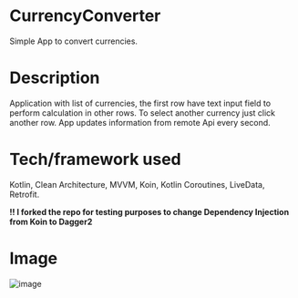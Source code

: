 # CurrencyConverter
Simple App to convert currencies.

# Description
Application with list of currencies, the first row have text input field to perform calculation in other rows. To select another currency just click another row.
App updates information from remote Api every second.

# Tech/framework used
Kotlin, Clean Architecture, MVVM, Koin, Kotlin Coroutines, LiveData, Retrofit.

**!! I forked the repo for testing purposes to change Dependency Injection from Koin to Dagger2**

# Image
![image](https://github.com/Vladus177/CurrencyConverter/blob/master/app/screenshot.png?raw=true)
